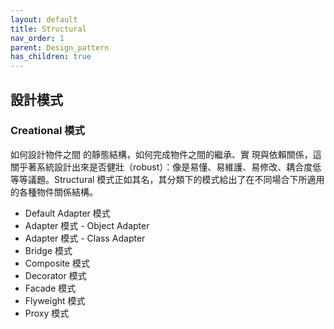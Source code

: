 ```yaml
---
layout: default
title: Structural
nav_order: 1
parent: Design_pattern
has_children: true
---
```


## 設計模式
### Creational 模式
如何設計物件之間 的靜態結構，如何完成物件之間的繼承、實 現與依賴關係，這關乎著系統設計出來是否健壯（robust）：像是易懂、易維護、易修改、耦合度低等等議題。Structural 模式正如其名，其分類下的模式給出了在不同場合下所適用的各種物件關係結構。

- Default Adapter 模式
- Adapter 模式 - Object Adapter
- Adapter 模式 - Class Adapter
- Bridge 模式
- Composite 模式
- Decorator 模式
- Facade 模式
- Flyweight 模式
- Proxy 模式
